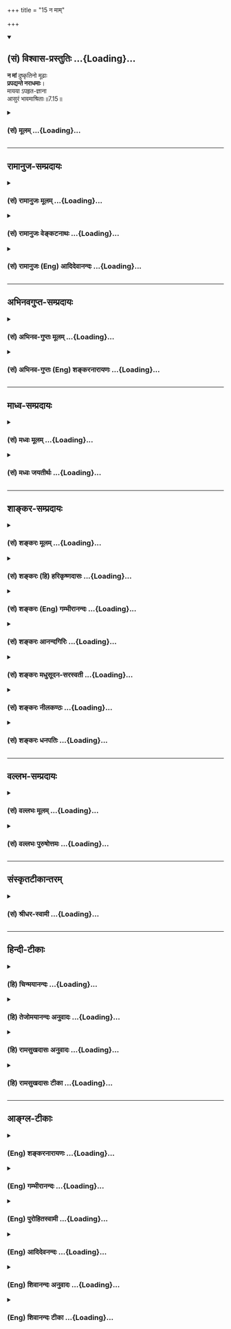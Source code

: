 +++
title = "15 न माम्"

+++
<div class="js_include" newlevelforh1="2" title="(सं) विश्वास-प्रस्तुतिः" unfilled url="/purANam_vaiShNavam/mahAbhAratam/06-bhIShma-parva/03-bhagavad-gItA-parva/saMskRtam/vishvAsa-prastutiH/07_jnAna-vijnAna-yogaH/15_na_mAm.md">
<details open><summary><h2>(सं) विश्वास-प्रस्तुतिः ...{Loading}...</h2></summary>

**न मां** दुष्कृतिनो मूढाः  
**प्रपद्यन्ते नराधमाः**।  
मायया ऽपहृत-ज्ञाना  
आसुरं भावमाश्रिताः॥7.15॥
</details>
</div>
<div class="js_include collapsed" newlevelforh1="3" title="(सं) मूलम्" unfilled url="/purANam_vaiShNavam/mahAbhAratam/06-bhIShma-parva/03-bhagavad-gItA-parva/saMskRtam/mUlam/07_jnAna-vijnAna-yogaH/15_na_mAm.md">
<details><summary><h3>(सं) मूलम् ...{Loading}...</h3></summary>

न मां दुष्कृतिनो मूढाः प्रपद्यन्ते नराधमाः।  
माययापहृतज्ञाना आसुरं भावमाश्रिताः।।7.15।।
</details>
</div>


_________________
## रामानुज-सम्प्रदायः
<div class="js_include collapsed" newlevelforh1="3" title="(सं) रामानुजः मूलम्" unfilled url="/purANam_vaiShNavam/mahAbhAratam/06-bhIShma-parva/03-bhagavad-gItA-parva/saMskRtam/rAmAnujaH/mUlam/07_jnAna-vijnAna-yogaH/15_na_mAm.md">
<details><summary><h3>(सं) रामानुजः मूलम् ...{Loading}...</h3></summary>

।।7.15।।**मां दुष्कृतिनः** पापकर्माणो दुष्कृततारतम्यात् चतुर्विधा **न
प्रपद्यन्ते मूढा नराधमाः मायया अपहृतज्ञाना आसुरं भावम् आश्रिताः** इति।
मूढाः विपरीतज्ञाना पूर्वोक्तप्रकारेण मत्स्वरूपापरिज्ञानात् प्राकृतेषु एव
विषयेषु सक्ताः पूर्वोक्तप्रकारेण भगवच्छेषतैकरसम् आत्मानं भोग्यजातं च
स्वशेषतया मन्यमानाः। नराधमाः सामान्येन ज्ञाते अपि मत्स्वरूपे
मदौन्मुख्यानर्हाः। मायया अपहृतज्ञानाः तु मद्विषयं मदैश्वर्यविषयं च ज्ञानं
प्रस्तुतम् येषां तदसंभावनापादिनीभिः कूटयुक्तिभिःअपहृतं ते तथोक्ताः। आसुरं
भावम् आश्रिताः तु मद्विषयं मदैश्वर्यविषयं च ज्ञानं सुदृढम् उपपन्नं येषां
द्वेषाय एव भवति ते आसुरं भावम् आश्रिताः। उत्तरोत्तराः पापिष्ठतमाः।

</details>
</div>
<div class="js_include collapsed" newlevelforh1="3" title="(सं) रामानुजः वेङ्कटनाथः" unfilled url="/purANam_vaiShNavam/mahAbhAratam/06-bhIShma-parva/03-bhagavad-gItA-parva/saMskRtam/rAmAnujaH/venkaTanAthaH/07_jnAna-vijnAna-yogaH/15_na_mAm.md">
<details><summary><h3>(सं) रामानुजः वेङ्कटनाथः ...{Loading}...</h3></summary>

  
  
।।7.15।। ये प्रपद्यन्ते 7।14 इतिविशेषनिर्देशप्रतिक्षेपाभिप्रायेणाशङ्कते
किमितीति। सुकृतित्वदुष्कृतित्वभेदः साक्षाच्छङ्कोत्तरम् तत्तारतम्यकथनं
त्वत्यन्तहेयात्यन्तोपादेयाकारभेदज्ञापनार्थमित्यभिप्रायेणाहदुष्कृतिन इति।
उत्तरश्लोकस्थचतुर्विधपदमत्रापि चतुर्विधपुरुषनिर्देशवशादाकृष्य दर्शितम्।
मूढत्वादिविशेषणानामेकस्मिन्नेव समुच्चयः किं न स्यात् इति शङ्काव्युदासाय
पदचतुष्टयव्याख्या मूढत्वापहृतज्ञानत्वयोर्मध्ये काचिदवस्था नराधमशब्देन
विवक्षितेत्यभिप्रायेणाह सामान्येनेति। उपनिषदर्थनिश्चयाभावेऽपि
सर्वलोकप्रसिद्धीतिहासपुराणादिभिः सामान्यज्ञानम्। सुमेरुप्रभृतिष्विव
सुलभत्वापरिज्ञानादौन्मुख्यानर्हत्वम्। उत्पन्नस्यैव हि ज्ञानस्यापहारः स
हि विचित्रमोहजनकतया मायाशब्दवाच्याभिः
कुदृष्टिबाह्यप्रसूतकूटयुक्तिभिरेवेत्यभिप्रायेणाहमद्विषयमिति। आसुरं
भावमाश्रिताः इत्येतदनपहृतज्ञानविषयमित्याहसुदृढमुपपन्नमिति।
निपुणतमप्रतिपादितप्रक्रियया प्रमाणतर्कैरबाध्यत्वेन निश्चितमित्यर्थः।
असुरसम्बन्धी भाव आसुरो भावः असुरा हि भगवन्तमतिशयितशक्तिं जानन्त एव
द्वेषमाचरन्ति। वक्ष्यते चासुरप्रकृतीनां भावः षोडशे। द्विविधो भूतसर्गोऽयं
दैव आसुर एव च। विष्णुभक्तिपरो देवो विपरीतस्तथाऽऽसुरध।। वि.ध.109।74 इति
न्यायाच्चायमासुरो भावो भगवति द्वेष एवेत्यभिप्रायेणद्वेषायैव
भवतीत्युक्तम्। एषामुत्तरोत्तरेषां ज्ञानांशेनातिशयादुत्कृष्टतमत्वभ्रमः
स्यादिति तन्निरासायाह उत्तरोत्तरा इति। विदुषोऽतिक्रमे दण्डभूयस्त्वम्
गौ.ध.2।12।6 इति न्यायेन ज्ञानप्रकर्ष एवात्र पापिष्ठतमत्वे हेतुः
ज्ञानातिशयेऽपि वैमुख्यं च प्राचीनपापातिशयादेवेति भावः।  
  

</details>
</div>
<div class="js_include collapsed" newlevelforh1="3" title="(सं) रामानुजः (Eng) आदिदेवानन्दः" unfilled url="/purANam_vaiShNavam/mahAbhAratam/06-bhIShma-parva/03-bhagavad-gItA-parva/saMskRtam/rAmAnujaH/english/AdidevAnandaH/07_jnAna-vijnAna-yogaH/15_na_mAm.md">
<details><summary><h3>(सं) रामानुजः (Eng) आदिदेवानन्दः ...{Loading}...</h3></summary>

7.15 'Evil-doers', those who commit evil deeds, do not resort to Me.
They are of four types, according to the degree of their evil deeds: (i)
the foolish, (ii) the lowest of men, (iii) those persons deprived of
knowledge by Maya, and (iv) those given to demoniac nature. 'The
foolish' are those who have misconceived knowledge. True knowledge
consists in understanding that the self is dependent on the Lord and
exists for Him. But 'the foolish' think they are independent and also
that all enjoyable things of the world are their own and for their
enjoyment. 'The lowest of men' are those who are incapable of turning
towards Me, even though My essential nature is known to them generally.
'Persons who are deprived of knowledge by Maya' are those who, though
possessing knowledge about Me and My manifestations, are moved by
deceitful reasonings to contend that such knowledge is inconsistent and
impossible. 'Those of demoniac nature' are those who have positive
knowledge about Myself and My manifestation but hate Me. The intensity
of sinfulness in these types in the order in which they are successively
placed.

</details>
</div>


_________________
## अभिनवगुप्त-सम्प्रदायः
<div class="js_include collapsed" newlevelforh1="3" title="(सं) अभिनव-गुप्तः मूलम्" unfilled url="/purANam_vaiShNavam/mahAbhAratam/06-bhIShma-parva/03-bhagavad-gItA-parva/saMskRtam/abhinava-guptaH/mUlam/07_jnAna-vijnAna-yogaH/15_na_mAm.md">
<details><summary><h3>(सं) अभिनव-गुप्तः मूलम् ...{Loading}...</h3></summary>

।।7.15।। न मामिति। ये च मां सत्यपि +++(S omits अपि)+++ अधिकारिणि काये
नाद्रियन्ते ते दुष्कृतिनः नराधमाः मूढाः आसुराः तामसाः इति
मायामहिमैवायम्।

</details>
</div>
<div class="js_include collapsed" newlevelforh1="3" title="(सं) अभिनव-गुप्तः (Eng) शङ्करनारायणः" unfilled url="/purANam_vaiShNavam/mahAbhAratam/06-bhIShma-parva/03-bhagavad-gItA-parva/saMskRtam/abhinava-guptaH/english/shankaranArAyaNaH/07_jnAna-vijnAna-yogaH/15_na_mAm.md">
<details><summary><h3>(सं) अभिनव-गुप्तः (Eng) शङ्करनारायणः ...{Loading}...</h3></summary>

7.15 Na mam etc. Those who do not take refuge with attention in Me, even
while their body remains fit for the purpose, they are evil-doers and
the basest of men, deluded, demoniac, i.e. given to darkness
(ignorance). Hence, this is only the power of the trick-of-illusion.

</details>
</div>


_________________
## माध्व-सम्प्रदायः
<div class="js_include collapsed" newlevelforh1="3" title="(सं) मध्वः मूलम्" unfilled url="/purANam_vaiShNavam/mahAbhAratam/06-bhIShma-parva/03-bhagavad-gItA-parva/saMskRtam/madhvaH/mUlam/07_jnAna-vijnAna-yogaH/15_na_mAm.md">
<details><summary><h3>(सं) मध्वः मूलम् ...{Loading}...</h3></summary>

।।7.15 7.16।। तर्हि सर्वेऽपि किमिति नात्याययन्नित्यत आह न मामिति।
दुष्कृतित्वान्मूढाः अत एव नराधमाः। अपहृतज्ञानत्वाच्च मूढाः अत एवासुरं
भावमाश्रिताः। स च वक्ष्यतेप्रवृत्तिं निवृत्तिं च 16।7 इत्यादिना।
अपहारोऽभिभवः। उक्तं चैतद्व्यासयोगेज्ञानं स्वभावो जीवानां मायया
ह्यधिभूयते इति। असुषु रता असुराः तच्चोक्तं नारदीये ज्ञानप्रधाना देवास्तु
असुरास्तु रता असौ इति।

</details>
</div>
<div class="js_include collapsed" newlevelforh1="3" title="(सं) मध्वः जयतीर्थः" unfilled url="/purANam_vaiShNavam/mahAbhAratam/06-bhIShma-parva/03-bhagavad-gItA-parva/saMskRtam/madhvaH/jayatIrthaH/07_jnAna-vijnAna-yogaH/15_na_mAm.md">
<details><summary><h3>(सं) मध्वः जयतीर्थः ...{Loading}...</h3></summary>

।।7.15 7.16।। उत्तरवाक्यं प्रकृतानुपयुक्तमित्यत आह **तर्ही**ति। यदि
त्वत्प्रतिपत्तिर्मायातरणोपायस्तर्हीत्यर्थः। त्वां प्रपद्येति शेषः। तथा
चमामेव 7।14 इत्युक्तमसदिति भावः। दुष्कृतित्वादीनां प्रयोजनान्तराभावात्
हेतुत्वेनान्वये स्थिते किं ते पञ्चापि साक्षाद्भगवदप्रतिपत्तिहेतवः किं वा
हेतुहेतुमद्भावेन इत्यपेक्षायामाह **दुष्कृतित्वादि**ति। मूढाः
मिथ्याज्ञानिनः विपर्ययस्याधर्मकार्यत्वप्रसिद्धेः। अत एव मूढत्वादेव।
देवानामुत्तममध्यममनुष्याणां च केवलमिथ्याज्ञानित्वाभावात्।
अधिष्ठानयाथात्म्याज्ञानस्य विपर्ययहेतुत्वप्रसिद्धेरपहृतज्ञानत्वाच्च
मूढाः। अत एव नराधमत्वादेव। जीवत्रैविध्यविवक्षायां
नराधमानामसुरेष्वन्तर्भावस्य प्रसिद्धत्वात् आसुरभावाश्रयणान्न मां
प्रपद्यन्त इत्यर्थः। नन्वासुरो भावो हि
हिंसानृतादिलक्षणोऽन्यैर्व्याख्यातः (शं.) तद्रहिताश्च क्षपणकादयो न
भगवन्तं प्रपद्यन्ते तत्कथमस्य हेतुत्वमित्यत आह **स चे**ति। एतेषामन्यतमः
सर्वेवप्यस्तीति भावः। ननु मुक्तौ योग्यानामयोग्यानां च
भगवन्तमप्रतिपद्यमानानां एते धर्मा वक्तव्याः तत्र मुक्तियोग्यानां
सम्यग्ज्ञानस्वभावात् तत्कथमपहृतज्ञानत्वं इत्यत आह **अपहार** इति।
आगमवाक्यमपि सज्जीवविषयं मुक्तियोग्यानामसुर
भावाश्रयणप्रवृत्त्याद्यज्ञानेनोक्तम्। प्रकारान्तरेण घटयितुमाह
**असुष्वि**ति। इन्द्रियेषु तत्प्रीणन् एव रताः। **असौ** इति जातावेकवचनम्।
पदसन्धेर्विवक्षाधीनत्वादसन्धिर्न दोषः। त्रिभिरित्यत्र भगवतो
गौणविग्रहत्वज्ञानस्य कारणमुक्तम्। अत्र तु स्वदोषादेव न मां प्रपद्यन्ते।
न तु मत्प्रपत्तेर्मायातरणोपायत्वाभावादित्यतो महान्भेदः।

</details>
</div>


_________________
## शाङ्कर-सम्प्रदायः
<div class="js_include collapsed" newlevelforh1="3" title="(सं) शङ्करः मूलम्" unfilled url="/purANam_vaiShNavam/mahAbhAratam/06-bhIShma-parva/03-bhagavad-gItA-parva/saMskRtam/shankaraH/mUlam/07_jnAna-vijnAna-yogaH/15_na_mAm.md">
<details><summary><h3>(सं) शङ्करः मूलम् ...{Loading}...</h3></summary>

।।7.15।। **न मां** परमेश्वरं नारायणं **दुष्कृतिनः** पापकारिणः **मूढाः
प्रपद्यन्ते नराधमाः** नराणां मध्ये अधमाः निकृष्टाः। ते च **मायया
अपहृतज्ञानाः** संमुषितज्ञानाः **आसुरं भावं** हिंसानृतादिलक्षणम्
**आश्रिताः**।। ये पुनर्नरोत्तमाः पुण्यकर्माणः

</details>
</div>
<div class="js_include collapsed" newlevelforh1="3" title="(सं) शङ्करः (हि) हरिकृष्णदासः" unfilled url="/purANam_vaiShNavam/mahAbhAratam/06-bhIShma-parva/03-bhagavad-gItA-parva/saMskRtam/shankaraH/hindI/harikRShNadAsaH/07_jnAna-vijnAna-yogaH/15_na_mAm.md">
<details><summary><h3>(सं) शङ्करः (हि) हरिकृष्णदासः ...{Loading}...</h3></summary>

।।7.15।। यदि आपके शरण हुए मनुष्य इस मायासे तर जाते हैं तो फिर सभी आपकी
शरण क्यों नहीं लेते इसपर कहते हैं जो कोई पापकर्म करनेवाले मूढ़ और नराधम
हैं अर्थात् मनुष्योंमें अधम नीच हैं एवं मायाद्वारा जिनका ज्ञान छीन लिया
गया है वे हिंसा मिथ्याभाषण आदि आसुरी भावोंके आश्रित हुए मनुष्य मुझ
परमेश्वरकी शरणमें नहीं आते।

</details>
</div>
<div class="js_include collapsed" newlevelforh1="3" title="(सं) शङ्करः (Eng) गम्भीरानन्दः" unfilled url="/purANam_vaiShNavam/mahAbhAratam/06-bhIShma-parva/03-bhagavad-gItA-parva/saMskRtam/shankaraH/english/gambhIrAnandaH/07_jnAna-vijnAna-yogaH/15_na_mAm.md">
<details><summary><h3>(सं) शङ्करः (Eng) गम्भीरानन्दः ...{Loading}...</h3></summary>

7.15 Mudhah, the foolish; duskrtinah, evildoers, sinners; who are
nara-adhamah, the most depraved among men; who are also apa-hrta-jnanah,
deprived of, despoiled of (their) wisdom; mayaya, by Maya; and asritah,
who resort to; asuram bhavam, demoniacal, ways, such as cruelty,
untruthfulness, etc.; na, do not; prapadyante, take refuge; man, in Me,
the supreme God.

</details>
</div>
<div class="js_include collapsed" newlevelforh1="3" title="(सं) शङ्करः आनन्दगिरिः" unfilled url="/purANam_vaiShNavam/mahAbhAratam/06-bhIShma-parva/03-bhagavad-gItA-parva/saMskRtam/shankaraH/AnandagiriH/07_jnAna-vijnAna-yogaH/15_na_mAm.md">
<details><summary><h3>(सं) शङ्करः आनन्दगिरिः ...{Loading}...</h3></summary>

।।7.15।। भगवन्निष्ठाया मायातिक्रमहेतुत्वे तदेकनिष्ठत्वमेव
सर्वेषामुचितमिति पृच्छति **यदीति।** पापकारित्वेनाविवेकभूयस्तया
हिंसानृतादिभूयस्त्वाद्भूयसां जन्तूनां न भगवन्निष्ठत्वसिद्धिरित्याह
**उच्यत इति।** मौढ्यं पापकारित्वे हेतुरतएव निकर्षः। संमुषितमिव तिरस्कृतं
ज्ञानं स्वरूपचैतन्यमेषामिति ते तथा।

</details>
</div>
<div class="js_include collapsed" newlevelforh1="3" title="(सं) शङ्करः मधुसूदन-सरस्वती" unfilled url="/purANam_vaiShNavam/mahAbhAratam/06-bhIShma-parva/03-bhagavad-gItA-parva/saMskRtam/shankaraH/madhusUdana-sarasvatI/07_jnAna-vijnAna-yogaH/15_na_mAm.md">
<details><summary><h3>(सं) शङ्करः मधुसूदन-सरस्वती ...{Loading}...</h3></summary>

।।7.15।। यद्येवं तर्हि किमिति निखिलानर्थमूलमायोन्मूलनाय भगवन्तं भवन्तमेव
सर्वे न प्रतिपद्यन्ते चिरसंचितदुरितप्रतिबन्धादित्याह भगवान् दुष्कृतिनो
दुष्कृतेन पापेन सह नित्ययोगिनः। अतएव नरेषु मध्येऽधमा इह
साधुभिर्गर्हणीयाः परत्र चानर्थसहस्रभाजः कुतो दुष्कृतमनर्थहेतुमेव सदा
कुर्वन्ति यतो मूढा इदमर्थसाधनमिदमनर्थसाधनमिति विवेकशून्याः। सति प्रमाणे
कुतो न विविञ्चन्ति यतो माययाऽपहृतज्ञानाः
शरीरेन्द्रियसंघाततादात्म्यभ्रान्तिरूपेण परिणतया मायया पूर्वोक्तयापहृतं
प्रतिबद्धं ज्ञानं विवेकसामर्थ्यं येषां ते तथा। अतएव **तेदम्भो**
दर्पोऽभिमानश्च क्रोधः पारुष्यमेव च इत्यादिनाग्रे वक्ष्यमाणमासुरं भावं
हिंसानृतादिस्वभावमाश्रिता मत्प्रतिपत्त्ययोग्याः सन्तो न मां सर्वेश्वरं
प्रपद्यन्ते न भजन्ते। अहो दौर्भाग्यं तेषामित्यभिप्रायः।

</details>
</div>
<div class="js_include collapsed" newlevelforh1="3" title="(सं) शङ्करः नीलकण्ठः" unfilled url="/purANam_vaiShNavam/mahAbhAratam/06-bhIShma-parva/03-bhagavad-gItA-parva/saMskRtam/shankaraH/nIlakaNThaH/07_jnAna-vijnAna-yogaH/15_na_mAm.md">
<details><summary><h3>(सं) शङ्करः नीलकण्ठः ...{Loading}...</h3></summary>

।।7.15।। कुतस्तर्हि सर्वे त्वां प्रपद्य मायां न तरन्तीत्याशङ्क्याह **न
मामिति।** यतो दुष्कृतिनोऽतश्चित्तशुद्ध्यभावान्मूढाः
आत्मानात्मविवेकहीनाः। अतएव नराधमा मां न प्रपद्यन्ते। कुतो दुष्कृतिनः।
यतो माययाऽपहृतं तिरस्कृतं ज्ञानमखण्डसंविद्रूपं ब्रह्म येषां ते
अपहृतज्ञानाः। एतेन मायाया आवरणशक्तिरुक्ता। किंच आसुरमसुराणां
विरोचनादीनां भावं चित्ताभिप्रायंआत्मैवेह महय्यः इत्यादिना श्रुतं
देहेन्द्रियसंघात एव सम्यक्संतर्पणीय इत्येवंविधमाश्रिताः। एतेन मायाया
विक्षेपशक्तिरुक्ता। तदेवं मायया स्वरूपानन्दमावृत्य देहात्मभ्रमे जनिते
सति तदभिमानाद्देहादिपुष्ट्यर्थं दुष्कृतं कुर्वन्ति तेन च मूढाः सन्तो
नराधमा मां न प्रपद्यन्ते। सर्वानर्थमूलं मायैवेत्यर्थः।

</details>
</div>
<div class="js_include collapsed" newlevelforh1="3" title="(सं) शङ्करः धनपतिः" unfilled url="/purANam_vaiShNavam/mahAbhAratam/06-bhIShma-parva/03-bhagavad-gItA-parva/saMskRtam/shankaraH/dhanapatiH/07_jnAna-vijnAna-yogaH/15_na_mAm.md">
<details><summary><h3>(सं) शङ्करः धनपतिः ...{Loading}...</h3></summary>

।।7.15।। यदि त्वां प्रपन्ना एतां मायां तरन्ति तर्हि कस्मात्त्वामेव
परमेश्वरं सर्वे न प्रपद्यन्त इत्याकाङ्क्षायामाह नेति। दुष्कृतिनः
पापकरिणोऽतएव विमूढाः संमोहं अतएव नराणां स्वधर्मपराणां मध्येऽधमा
निकृष्टाः यतो माययापहृतं मुषितं विवेकज्ञानं येषां ते आसुरं भावं
हिंसानृतादिलक्षणमाश्रिता मां परमेश्वरं न प्रतिपद्यन्तं।

</details>
</div>


_________________
## वल्लभ-सम्प्रदायः
<div class="js_include collapsed" newlevelforh1="3" title="(सं) वल्लभः मूलम्" unfilled url="/purANam_vaiShNavam/mahAbhAratam/06-bhIShma-parva/03-bhagavad-gItA-parva/saMskRtam/vallabhaH/mUlam/07_jnAna-vijnAna-yogaH/15_na_mAm.md">
<details><summary><h3>(सं) वल्लभः मूलम् ...{Loading}...</h3></summary>

।।7.15।। किमिति तर्हि सर्वे त्वामेव न प्रपद्यन्ते मायातारकत्वादित्याह न
मां दुष्कृतिन इति। सत्यं तेषां दुष्कृतिरेव प्रतिबन्धिका। आसुरं
भावमाश्रिता इति कायमनोदोषा उक्ताः। मायावादमार्गेऽभिनिवेशाद्वा आसुरं भावं
वक्ष्यमाणमाश्रिताः अतएव माययाऽपहृतो विवेकस्तत्त्वनिश्चयो येषां ते
तथातत्त्वतो विमुखो भवेत् इति मोहवाक्यात्। अतएव च नराधमा मां न
प्रपद्यन्ते भगवन्मूर्त्तिद्वेषिणः प्रत्युत भवन्तीत्यग्रे वक्ष्यति
भगवान्।

</details>
</div>
<div class="js_include collapsed" newlevelforh1="3" title="(सं) वल्लभः पुरुषोत्तमः" unfilled url="/purANam_vaiShNavam/mahAbhAratam/06-bhIShma-parva/03-bhagavad-gItA-parva/saMskRtam/vallabhaH/puruShottamaH/07_jnAna-vijnAna-yogaH/15_na_mAm.md">
<details><summary><h3>(सं) वल्लभः पुरुषोत्तमः ...{Loading}...</h3></summary>

  
  
।।7.15।। नन्वेवं सति कथं न सर्वे प्रपन्ना भवन्ति इत्याह न मामिति। मां
दुष्कृतिनो दुष्टकर्मकर्त्तारः पापाः मूढाः पशुवद्विवेकरहिताः नराधमाः
नरेषु अधमाः केवलं वैचित्र्यार्थं जगत्पूरणार्थं सृष्टाः मां न
प्रपद्यन्ते। ननूपदेशादिना कथं न पापकर्मादित्यागेन प्रपद्यन्ते इत्यत आह
माययेति। मायया अपहृतं गुरूपदेशादिजनितं ज्ञानं येषाम्। मायेतिपदेन
ज्ञाननाशनसामर्थ्यमुक्तम्। अत एव देवीपुराणेज्ञानिनामपि चेतांसि देवी भगवती
हि सा। बलादाकृष्य मोहाय महामाया प्रयच्छति मा.पु.78।42सप्तश.1।55
इत्युक्तम्। ननु भगवत्प्रपत्तीच्छूनां कथं न भगवान् रक्षतीत्यत आह आसुरं
भावमाश्रिताः मद्विरोध्यासुरसङ्गेन तद्भावं प्राप्ताः अतो मया न रक्ष्यन्त
इति भावः। एतेन दुस्सङ्गराहित्येन प्रपत्तिः कार्येत्युपदिष्टम्। अतएव
दुस्सङ्गनिषधः श्रीभागवतेन तथाऽस्य भवेन्मोहः 3।31।35सङ्गस्तेव्वपि ते
प्रार्थ्यः 3।25।24 इत्यादिभिरुक्तः।  
  

</details>
</div>


_________________
## संस्कृतटीकान्तरम्
<div class="js_include collapsed" newlevelforh1="3" title="(सं) श्रीधर-स्वामी" unfilled url="/purANam_vaiShNavam/mahAbhAratam/06-bhIShma-parva/03-bhagavad-gItA-parva/saMskRtam/shrIdhara-svAmI/07_jnAna-vijnAna-yogaH/15_na_mAm.md">
<details><summary><h3>(सं) श्रीधर-स्वामी ...{Loading}...</h3></summary>

।।7.15।। किमिति तर्हि सर्वे त्वामेव न भजन्ति तत्राह **न मामिति।** नरेषु
येऽधमास्ते मां न प्रपद्यन्ते न भजन्ति। अधमत्वे हेतुः मूढा विवेकशून्याः।
तत्कुतः दुष्कृर्तिनः पापशीलाः। अतो माययापहृतं निरस्तं
शास्त्राचार्योपदेशाभ्यां जातमपि ज्ञानं येषां ते तथा अतएवदम्भो
दर्पोऽभिमानश्च क्रोधः पारुष्यमेव च इत्यादिना वक्ष्यमाणमासुरं भावं
स्वभावं प्राप्ताः सन्तो न मां भजन्ति।

</details>
</div>


_________________
## हिन्दी-टीकाः
<div class="js_include collapsed" newlevelforh1="3" title="(हि) चिन्मयानन्दः" unfilled url="/purANam_vaiShNavam/mahAbhAratam/06-bhIShma-parva/03-bhagavad-gItA-parva/hindI/chinmayAnandaH/07_jnAna-vijnAna-yogaH/15_na_mAm.md">
<details><summary><h3>(हि) चिन्मयानन्दः ...{Loading}...</h3></summary>

।।7.15।। पूर्व श्लोक में कहा गया है कि मेरे भक्त माया को तर जाते हैं तो
इस श्लोक में बता रहे हैं कि कौन से लोग हैं जो मेरी भक्ति नहीं करते हैं।
इन दो प्रकार के लोगों का भेद स्पष्ट किये बिना जिज्ञासु साधक सम्यक्
प्रकार से यह नहीं जान सकता कि मन की कौन सी प्रवृत्तियां मोह के लक्षण
हैं। दुष्कृत्य करने वाले मूढ नराधम लोग ईश्वर की भक्ति नहीं करते हैं जिसका
कारण यह है कि उनके विवेक का माया द्वारा हरण कर लिया जाता है। यह एक
सर्वविदित तथ्य है कि मनुष्य के उच्च विकास का लक्षण उसकी विवेकवती बुद्धि
है। इस बुद्धि के द्वारा वह अच्छाबुरा उच्चनीच नैतिकअनैतिक का विवेक कर
पाता है। बुद्धि ही वह माध्यम है जिसके द्वारा मनुष्य अज्ञानजनित जीवभाव के
स्वप्न से जागकर अपने शुद्ध चैतन्य स्वरूप का साक्षात् अनुभव कर सकता
है। विषयों के द्वारा जो व्यक्ति क्षुब्ध नहीं होता उसमें ही यह विवेकशक्ति
प्रभावशाली ढंग से कार्य कर पाती है। मनुष्य में देहात्मभाव जितना अधिक
दृढ़ होगा उतनी ही अधिक विषयाभिमुखी उसकी प्रवृत्ति होगी। अत विषयभोग की
कामना को पूर्ण करने हेतु वह निंद्य कर्म में भी प्रवृत्त होगा। इस दृष्टि
से पाप कर्म का अर्थ है मनुष्यत्व की उच्च स्थिति को पाकर भी स्वस्वरूप के
प्रतिकूल किये गये कर्म। स्थूल देह को अपना स्वरूप समझकर मोहित हुए पुरुष
ही पापकर्म करते हैं। ऐसे लोगों को यहाँ मूढ़ और आसुरी भाव का मनुष्य कहा
गया है। गीता के सोलहवें अध्याय में दैवी और आसुरीभाव का विस्तारपूर्वक
वर्णन किया गया है। परन्तु जो पुण्यकर्मी लोग हैं वे चार प्रकार से मेरी
भक्ति करते हैं। भगवान् कहते हैं

</details>
</div>
<div class="js_include collapsed" newlevelforh1="3" title="(हि) तेजोमयानन्दः अनुवादः" unfilled url="/purANam_vaiShNavam/mahAbhAratam/06-bhIShma-parva/03-bhagavad-gItA-parva/hindI/tejomayAnandaH/anuvAdaH/07_jnAna-vijnAna-yogaH/15_na_mAm.md">
<details><summary><h3>(हि) तेजोमयानन्दः अनुवादः ...{Loading}...</h3></summary>

।।7.15।। दुष्कृत्य करने वाले, मूढ, नराधम पुरुष मुझे नहीं भजते हैं; माया
के द्वारा जिनका ज्ञान हर लिया गया है, वे आसुरी भाव को धारण किये रहते
हैं।।

</details>
</div>
<div class="js_include collapsed" newlevelforh1="3" title="(हि) रामसुखदासः अनुवादः" unfilled url="/purANam_vaiShNavam/mahAbhAratam/06-bhIShma-parva/03-bhagavad-gItA-parva/hindI/rAmasukhadAsaH/anuvAdaH/07_jnAna-vijnAna-yogaH/15_na_mAm.md">
<details><summary><h3>(हि) रामसुखदासः अनुवादः ...{Loading}...</h3></summary>

।।7.15।। मायाके द्वारा अपहृत ज्ञानवाले, आसुर भावका आश्रय लेनेवाले और
मनुष्योंमें महान् नीच तथा पाप-कर्म करनेवाले मूढ़ मनुष्य मेरे शरण नहीं
होते। ९

</details>
</div>
<div class="js_include collapsed" newlevelforh1="3" title="(हि) रामसुखदासः टीका" unfilled url="/purANam_vaiShNavam/mahAbhAratam/06-bhIShma-parva/03-bhagavad-gItA-parva/hindI/rAmasukhadAsaH/TIkA/07_jnAna-vijnAna-yogaH/15_na_mAm.md">
<details><summary><h3>(हि) रामसुखदासः टीका ...{Loading}...</h3></summary>

।।7.15।।***व्याख्या--*'न मां दुष्कृतिनो मूढाः प्रपद्यन्ते
नराधमाः'--**जो दुष्कृती और मूढ़ होते हैं, वे भगवान्के शरण नहीं होते।
दुष्कृती वे ही होते हैं, जो नाशवान् परिवर्तनशील प्राप्त पदार्थोंमें
'ममता' रखते हैं और अप्राप्त पदार्थोंकी 'कामना' रखते हैं। कामना पूरी
होनेपर 'लोभ' और कामनाकी पूर्तिमें बाधा लगनेपर 'क्रोध' पैदा होता है। इस
तरह जो 'कामना' में फँसकर व्यभिचार आदि शास्त्र-निषिद्ध विषयोंका सेवन करते
हैं, 'लोभ' में फँसकर झूठ, कपट, विश्वासघात, बेईमानी आदि पाप करते हैं और
'क्रोध' के वशीभूत होकर द्वेष, वैर आदि दुर्भावपूर्वक हिंसा आदि पाप करते,
हैं वे 'दुष्कृती' हैं। जब मनुष्य भगवान्के सिवाय दूसरी सत्ता मानकर उसको
महत्त्व देते हैं, तभी कामना पैदा होती है। कामनापैदा होनेसे मनुष्य मायासे
मोहित हो जाते हैं और 'हम जीते रहें तथा भोग भोगते रहें'--यह बात उनको जँच
जाती है। इसलिये वे भगवान्के शरण नहीं होते, प्रत्युत विनाशी वस्तु, पदार्थ
आदिके शरण हो जाते हैं। तमोगुणकी अधिकता होनेसे सार-असार, नित्य-अनित्य,
सत्-असत् ,ग्राह्य-त्याज्य, कर्तव्य-अकर्तव्य आदिकी तरफ ध्यान न देनेवाले
भगवद्विमुख मनुष्य 'मूढ़' हैं। दुष्कृती और मूढ़ पुरुष परमात्माकी तरफ
चलनेका निश्चय ही नहीं कर सकते, फिर वे परमात्माकी शरण तो हो ही कैसे सकते
हैं;  
  
**'नराधमाः'**कहनेका मतलब है कि वे दुष्कृती और मूढ़ मनुष्य पशुओंसे भी
नीचे हैं। पशु तो फिर भी अपनी मर्यादामें रहते हैं, पर ये मनुष्य होकर भी
अपनी मर्यादामें नहीं रहते हैं। पशु तो अपनी योनि भोगकर मनुष्ययोनिकी तरफ आ
रहे हैं और ये मनुष्य होकर (जिनको कि परमात्माकी प्राप्ति करनेके लिये
मनुष्यशरीर दिया), पाप, अन्याय आदि करके नरकों और पशुयोनियोंकी तरफ जा रहे
हैं। ऐसे मूढ़तापूर्वक पाप करनेवाले प्राणी नरकोंके अधिकारी होते हैं। ऐसे
प्राणियोंके लिये भगवान्ने (गीता 16। 19 20 में) कहा है कि द्वेष रखनेवाले,
मूढ़, क्रूर और संसारमें नराधम पुरुषोंको मैं बार-बार आसुरी योनियोंमें
गिराता हूँ। ' वे आसुरी योनियोंको प्राप्त होकर फिर घोर नरकोंमें जाते हैं।

</details>
</div>


_________________
## आङ्ग्ल-टीकाः
<div class="js_include collapsed" newlevelforh1="3" title="(Eng) शङ्करनारायणः" unfilled url="/purANam_vaiShNavam/mahAbhAratam/06-bhIShma-parva/03-bhagavad-gItA-parva/english/shankaranArAyaNaH/07_jnAna-vijnAna-yogaH/15_na_mAm.md">
<details><summary><h3>(Eng) शङ्करनारायणः ...{Loading}...</h3></summary>

7.15. The deluded evil-doers, the vilest men, who are robbed of
knowledge by the trick-of-Illusion and have taken refuge in the demoniac
nature-they do not resort to Me.

</details>
</div>
<div class="js_include collapsed" newlevelforh1="3" title="(Eng) गम्भीरानन्दः" unfilled url="/purANam_vaiShNavam/mahAbhAratam/06-bhIShma-parva/03-bhagavad-gItA-parva/english/gambhIrAnandaH/07_jnAna-vijnAna-yogaH/15_na_mAm.md">
<details><summary><h3>(Eng) गम्भीरानन्दः ...{Loading}...</h3></summary>

7.15 The foolish evildoers, who are the most depraved among men, who are
deprived of (their) wisdom by Maya, and who resort to demoniacal ways,
do not take refuge in Me.

</details>
</div>
<div class="js_include collapsed" newlevelforh1="3" title="(Eng) पुरोहितस्वामी" unfilled url="/purANam_vaiShNavam/mahAbhAratam/06-bhIShma-parva/03-bhagavad-gItA-parva/english/purohitasvAmI/07_jnAna-vijnAna-yogaH/15_na_mAm.md">
<details><summary><h3>(Eng) पुरोहितस्वामी ...{Loading}...</h3></summary>

7.15 The sinner, the ignorant, the vile, deprived of spiritual
perception by the glamour of Illusion, and he who pursues a godless life
- none of them shall find Me.

</details>
</div>
<div class="js_include collapsed" newlevelforh1="3" title="(Eng) आदिदेवनन्दः" unfilled url="/purANam_vaiShNavam/mahAbhAratam/06-bhIShma-parva/03-bhagavad-gItA-parva/english/AdidevanandaH/07_jnAna-vijnAna-yogaH/15_na_mAm.md">
<details><summary><h3>(Eng) आदिदेवनन्दः ...{Loading}...</h3></summary>

7.15 The evil-doers, the foolish, the lowest of men, those persons
deprived of knowledge by delusion (Maya) and those who are dominated by
demoniac nature - they do not seek refuge in Me.

</details>
</div>
<div class="js_include collapsed" newlevelforh1="3" title="(Eng) शिवानन्दः अनुवादः" unfilled url="/purANam_vaiShNavam/mahAbhAratam/06-bhIShma-parva/03-bhagavad-gItA-parva/english/shivAnandaH/anuvAdaH/07_jnAna-vijnAna-yogaH/15_na_mAm.md">
<details><summary><h3>(Eng) शिवानन्दः अनुवादः ...{Loading}...</h3></summary>

7.15 The evil-doers and the deluded who are the lowest of men do not
seek Me; they whose knowledge is destroyed by illusion follow the ways
of demons.

</details>
</div>
<div class="js_include collapsed" newlevelforh1="3" title="(Eng) शिवानन्दः टीका" unfilled url="/purANam_vaiShNavam/mahAbhAratam/06-bhIShma-parva/03-bhagavad-gItA-parva/english/shivAnandaH/TIkA/07_jnAna-vijnAna-yogaH/15_na_mAm.md">
<details><summary><h3>(Eng) शिवानन्दः टीका ...{Loading}...</h3></summary>

7.15 न not; माम् to Me; दुष्कृतिनः evildoers; मूढाः the deluded;
प्रपद्यन्ते seek; नराधमाः the lowest of men;,मायया by Maya; अपहृतज्ञानाः
deprived of knowledge; आसुरम् belonging to demons; भावम् nature;
आश्रिताः having taken to.Commentary These three kinds of people have no
discrimination between right and wrong; the Real and the unreal. They
commit murder; robbery; theft and other kinds of atrocious actions. They
speak untruth and injure others in a variety of ways. Those who follow
the ways of the demons take the body as the Self like Vivochana and
worship it with flowers; scents; unguents; nice clothes and palatable
foods of various sorts. They are deluded souls. They try to nourish
their body and do various sorts of evil actions to attain this end.
Therefore they do not worship Me. Ignorance is the root cause of all
these evils. (Cf.XVI.16and20)

</details>
</div>
